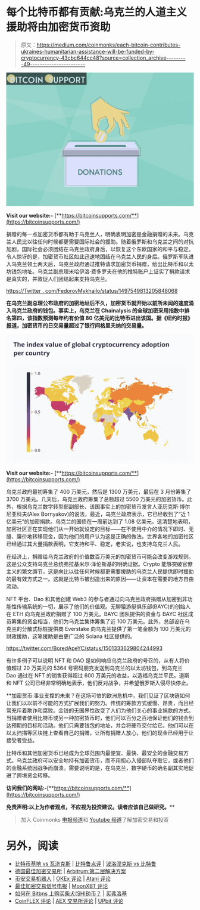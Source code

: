 # 每个比特币都有贡献:乌克兰的人道主义援助将由加密货币资助

> 原文：<https://medium.com/coinmonks/each-bitcoin-contributes-ukraines-humanitarian-assistance-will-be-funded-by-cryptocurrency-43cbc644cc48?source=collection_archive---------49----------------------->

![](img/bdf5e4473f4c54d2cc7abecae200c85c.png)

**Visit our website:-** [**https://bitcoinsupports.com/**](https://bitcoinsupports.com/)

捐赠的每一点加密货币都有助于乌克兰人，明确表明加密是金融捐赠的未来。乌克兰人民比以往任何时候都更需要国际社会的援助。随着俄罗斯和乌克兰之间的对抗加剧，国际社会必须团结在乌克兰政府身后，以恢复这个东欧国家的和平与稳定。
令人惊讶的是，加密货币社区如此迅速地团结在乌克兰人民的身后。俄罗斯军队进入乌克兰领土两天后，乌克兰政府通过推特请求加密货币捐赠，给出比特币和以太坊钱包地址。乌克兰副总理米哈伊洛·费多罗夫在他的推特账户上证实了捐款请求是真实的，并敦促人们团结起来支持乌克兰。

[https://Twitter . com/FedorovMykhailo/status/1497549813205848068](https://twitter.com/FedorovMykhailo/status/1497549813205848068)

**在乌克兰副总理公布政府的加密地址后不久，加密货币就开始以前所未闻的速度涌入乌克兰政府的钱包。事实上，乌克兰在 Chainalysis 的全球加密采用指数中排名第四，该指数预测每年约有价值 80 亿美元的比特币进出该国。据《纽约时报》报道，加密货币的日交易量超过了银行间格里夫纳的交易量。**

![](img/98c9091a84c510126f379c8ffb035e3c.png)

**Visit our website:-** [**https://bitcoinsupports.com/**](https://bitcoinsupports.com/)

乌克兰政府最初筹集了 400 万美元，然后是 1300 万美元，最后在 3 月份筹集了 3700 万美元。几天后，乌克兰政府筹集了总额超过 5500 万美元的加密货币。此外，根据乌克兰数字转型部副部长、该国事实上的加密货币发言人亚历克斯·博尔尼亚科夫(Alex Bornyakov)的说法，最近，乌克兰政府表示，它已经收到了“近 1 亿美元”的加密捐款。乌克兰的国债在一周前达到了 1.08 亿美元。这清楚地表明，加密社区正在实现他们从一开始就设定的目标——在不使用中介的情况下即时、无缝、廉价地转移现金，因为他们的用户认为这是正确的做法。世界各地的加密社区已经通过其大量捐款表明，它支持和平、稳定，老实说，也支持乌克兰人民。

在经济上，捐赠给乌克兰政府的价值数百万美元的加密货币可能会改变游戏规则。这是公众支持乌克兰总统弗拉基米尔·泽伦斯基的明确证据。Crypto 能够突破官僚主义的繁文缛节，这是向比以往任何时候都更需要援助的乌克兰人民提供即时援助的最有效方式之一。这就是比特币被创造出来的原因——让资本在需要的地方自由流动。

NFT 平台、Dao 和其他创建 Web3 的参与者通过向乌克兰政府捐赠从加密到非功能性传输系统的一切，展示了他们的价值观。无聊猿游艇俱乐部(BAYC)的创始人在 ETH 向乌克兰政府捐赠了 100 万美元。BAYC 团队提供的资金与 BAYC 社区成员筹集的资金相当，他们为乌克兰集体筹集了近 100 万美元。此外，总部设在乌克兰的分散式标桩提供商 Everstake 向乌克兰提供了第一笔金额为 100 万美元的财政援助，这笔援助是由更广泛的 Solana 社区提供的。

https://twitter.com/BoredApeYC/status/1501333629804244993

有许多例子可以说明 NFT 和 DAO 是如何响应乌克兰政府的号召的，从有人将价值超过 20 万美元的 5364 号密码朋克发送到乌克兰的以太坊钱包，到乌克兰 Dao 通过在 NFT 的销售获得超过 600 万美元的收益，以造福乌克兰平民。道斯和 NFT 公司已经非常明确地表示，他们反对战争，并希望俄罗斯入侵尽快停止。

**加密货币:事业支撑的未来？在这场可怕的欧洲危机中，我们见证了区块链如何让我们以以前不可能的方式扩展我们的努力。传统的筹款方式缓慢、昂贵，而且经常充斥着欺诈和腐败。金钱的无国界性改变了人们为他们关心的事业捐款的方式。当捐赠者使用比特币或另一种加密货币时，他们可以百分之百地保证他们的钱会到达预期的目标和活动。他们只需要钱包的地址，并会将硬币交付给它。他们可以在以太扫描等区块链上查看自己的捐赠，让所有捐赠人放心，他们的现金已经用于让接受者受益。

比特币和其他加密货币已经成为全球范围内最便宜、最快、最安全的金融交易方式。乌克兰政府可以安全地持有加密货币，而不用担心入侵部队夺取它，或者他们的金融系统因战争而崩溃。需要说明的是，在乌克兰，数字硬币的确名副其实地促进了跨境资金转移。

**访问我们的网站:-**[**https://bitcoinsupports.com/**](https://bitcoinsupports.com/)

**免责声明:以上为作者观点，不应视为投资建议。读者应该自己做研究。****

> 加入 Coinmonks [电报频道](https://t.me/coincodecap)和 [Youtube 频道](https://www.youtube.com/c/coinmonks/videos)了解加密交易和投资

# 另外，阅读

*   [比特币基地 vs 瓦济克斯](https://coincodecap.com/coinbase-vs-wazirx) | [比特鲁点评](https://coincodecap.com/bitrue-review) | [波洛涅克斯 vs 比特鲁](https://coincodecap.com/poloniex-vs-bittrex)
*   [德国最佳加密交易所](https://coincodecap.com/crypto-exchanges-in-germany) | [Arbitrum:第二层解决方案](https://coincodecap.com/arbitrum)
*   [币安交易机器人](/coinmonks/binance-trading-bots-d0d57bb62c4c) | [OKEx 评论](/coinmonks/okex-review-6b369304110f) | [Atani 评论](https://coincodecap.com/atani-review)
*   [最佳加密交易信号电报](/coinmonks/best-crypto-signals-telegram-5785cdbc4b2b) | [MoonXBT 评论](/coinmonks/moonxbt-review-6e4ab26d037)
*   [如何在 Bitbns 上购买柴犬(SHIB)币？](https://coincodecap.com/buy-shiba-bitbns) | [买弗洛基](https://coincodecap.com/buy-floki-inu-token)
*   [CoinFLEX 评论](https://coincodecap.com/coinflex-review) | [AEX 交易所评论](https://coincodecap.com/aex-exchange-review) | [UPbit 评论](https://coincodecap.com/upbit-review)